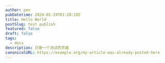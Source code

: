 ```yaml
---
author: pen
pubDatetime: 2024-02-19T01:28:19Z
title: Hello World
postSlug: test publish
featured: false
draft: false
tags:
  - docs
description: 只是一个测试的页面
canonicalURL: https://example.org/my-article-was-already-posted-here
---
```

